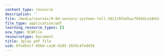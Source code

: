 ```yaml
---
content_type: resource
description: ''
file: /media/courses/9-04-sensory-systems-fall-2013/0fed5acf85b0ca104105102dc4fed456_M2KHrh_fCHE.pdf
file_type: application/pdf
learning_resource_types: []
ocw_type: OCWFile
resourcetype: Document
title: 3play pdf file
uid: 0fed5acf-85b0-ca10-4105-102dc4fed456
---
```

